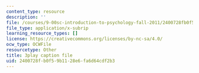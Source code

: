 ```yaml
---
content_type: resource
description: ''
file: /courses/9-00sc-introduction-to-psychology-fall-2011/2400728fb0f59b1128e6fa6d64cdf2b3_76O3rulk844.srt
file_type: application/x-subrip
learning_resource_types: []
license: https://creativecommons.org/licenses/by-nc-sa/4.0/
ocw_type: OCWFile
resourcetype: Other
title: 3play caption file
uid: 2400728f-b0f5-9b11-28e6-fa6d64cdf2b3
---
```

